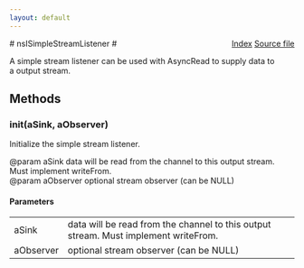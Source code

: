 ```yaml
---
layout: default
---
```

<div class='links' style='float:right'><a href="../index.html">Index</a>
<a href="http://dxr.mozilla.org/mozilla-central/source/netwerk/base/public/nsISimpleStreamListener.idl">Source file</a>
</div>
# nsISimpleStreamListener #
  
A simple stream listener can be used with AsyncRead to supply data to  
a output stream.  
  

## Methods ##

### init(aSink, aObserver) ###
  
Initialize the simple stream listener.  
  
@param aSink data will be read from the channel to this output stream.  
             Must implement writeFrom.  
@param aObserver optional stream observer (can be NULL)  
  

#### Parameters ####

<table>

<tr>
<td>aSink</td>
<td>data will be read from the channel to this output stream.  
             Must implement writeFrom.  
</td>
</tr>

<tr>
<td>aObserver</td>
<td>optional stream observer (can be NULL)  
</td>
</tr>

</table>
